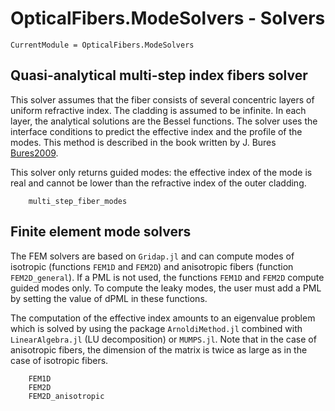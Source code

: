 # OpticalFibers.ModeSolvers - Solvers

```@meta
CurrentModule = OpticalFibers.ModeSolvers
```

## Quasi-analytical multi-step index fibers solver
This solver assumes that the fiber consists of several concentric layers of uniform refractive index. The cladding is assumed to be infinite. In each layer, the analytical solutions are the Bessel functions. The solver uses the interface conditions to predict the effective index and the profile of the modes. This method is described in the book written by J. Bures [Bures2009](@cite).  

This solver only returns guided modes: the effective index of the mode is real and cannot be lower than the refractive index of the outer cladding. 
```@docs
    multi_step_fiber_modes
```

## Finite element mode solvers
The FEM solvers are based on `Gridap.jl` and can compute modes of isotropic (functions `FEM1D` and `FEM2D`) and anisotropic fibers (function `FEM2D_general`).
If a PML is not used, the functions `FEM1D` and `FEM2D` compute guided modes only. To compute the leaky modes, the user must add a PML by setting the value of dPML in these functions. 

The computation of the effective index amounts to an eigenvalue problem which is solved by using the package `ArnoldiMethod.jl` combined with `LinearAlgebra.jl` (LU decomposition) or `MUMPS.jl`.
Note that in the case of anisotropic fibers, the dimension of the matrix is twice as large as in the case of isotropic fibers.

```@docs
    FEM1D
    FEM2D
    FEM2D_anisotropic
```
